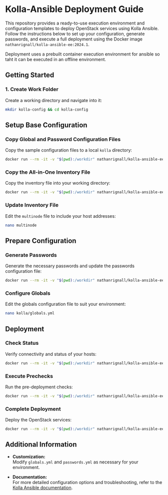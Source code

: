 # Kolla-Ansible Deployment Guide

This repository provides a ready-to-use execution environment and configuration templates to deploy OpenStack services using Kolla Ansible. Follow the instructions below to set up your configuration, generate passwords, and execute a full deployment using the Docker image `nathanrignall/kolla-ansible-ee:2024.1`.

Deployment uses a prebuilt container execution environment for ansible so taht it can be executed in an offline environment.

## Getting Started

### 1. Create Work Folder
Create a working directory and navigate into it:

```bash
mkdir kolla-config && cd kolla-config
```

## Setup Base Configuration

### Copy Global and Password Configuration Files
Copy the sample configuration files to a local `kolla` directory:

```bash
docker run --rm -it -v "$(pwd):/workdir" nathanrignall/kolla-ansible-ee:2024.1 cp /usr/local/share/kolla-ansible/etc_examples/kolla/ /workdir/kolla
```

### Copy the All-in-One Inventory File
Copy the inventory file into your working directory:

```bash
docker run --rm -it -v "$(pwd):/workdir" nathanrignall/kolla-ansible-ee:2024.1 cp /usr/local/share/kolla-ansible/ansible/inventory/multinode /workdir/
```

### Update Inventory File
Edit the `multinode` file to include your host addresses:

```bash
nano multinode
```

## Prepare Configuration

### Generate Passwords
Generate the necessary passwords and update the passwords configuration file:

```bash
docker run --rm -it -v "$(pwd):/workdir" nathanrignall/kolla-ansible-ee:2024.1 kolla-genpwd -p /workdir/kolla/passwords.yml
```

### Configure Globals
Edit the globals configuration file to suit your environment:

```bash
nano kolla/globals.yml
```

## Deployment

### Check Status
Verify connectivity and status of your hosts:

```bash
docker run --rm -it -v "$(pwd):/workdir" nathanrignall/kolla-ansible-ee:2024.1 ansible -i /workdir/multinode all -m ping
```

### Execute Prechecks
Run the pre-deployment checks:

```bash
docker run --rm -it -v "$(pwd):/workdir" nathanrignall/kolla-ansible-ee:2024.1 kolla-ansible prechecks -i /workdir/multinode --configdir /workdir/kolla
```

### Complete Deployment
Deploy the OpenStack services:

```bash
docker run --rm -it -v "$(pwd):/workdir" nathanrignall/kolla-ansible-ee:2024.1 kolla-ansible deploy -i /workdir/multinode --configdir /workdir/kolla
```

## Additional Information

- **Customization:**  
  Modify `globals.yml` and `passwords.yml` as necessary for your environment.
  
- **Documentation:**  
  For more detailed configuration options and troubleshooting, refer to the [Kolla Ansible documentation](https://docs.openstack.org/kolla-ansible/latest/).


